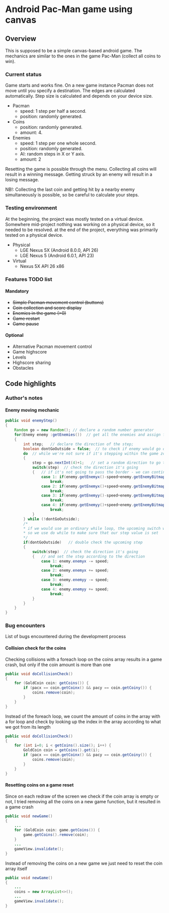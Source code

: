 # Android Pac-Man game using canvas

## Overview

This is supposed to be a simple canvas-based android game.
The mechanics are similar to the ones in the game Pac-Man (collect all coins to win).

### Current status

Game starts and works fine.
On a new game instance Pacman does not move until you specify a destination.
The edges are calculated automatically.
Step size is calculated and depends on your device size.

- Pacman
    - speed: 1 step per half a second.
    - position: randomly generated.
- Coins
    - position: randomly generated.
    - amount: 4.
- Enemies
    - speed: 1 step per one whole second.
    - position: randomly generated.
    - AI: random steps in X or Y axis.
    - amount: 2

Resetting the game is possible through the menu.
Collecting all coins will result in a winning message.
Getting struck by an enemy will result in a losing message.

NB!: Collecting the last coin and getting hit by a nearby enemy simultaneously is possible, so be careful to calculate your steps.

### Testing environment

At the beginning, the project was mostly tested on a virtual device. Somewhere mid-project nothing was working on a physical device, so it needed to be resolved. at the end of the project, everything was primarily tested on a physical device.

- Physical
    - LGE Nexus 5X (Android 8.0.0, API 26)
    - LGE Nexus 5 (Android 6.0.1, API 23)
- Virtual
    - Nexus 5X API 26 x86

### Features TODO list

#### Mandatory

- ~~Simple Pacman movement control (buttons)~~
- ~~Coin collection and score display~~
- ~~Enemies in the game (>0)~~
- ~~Game restart~~
- ~~Game pause~~

#### Optional

- Alternative Pacman movement control
- Game highscore
- Levels
- Highscore sharing
- Obstacles

## Code highlights

### Author's notes

#### Enemy moving mechanic

```java
public void enemyStep()
{
    Random go = new Random(); // declare a random number generator
    for(Enemy enemy :getEnemies())  // get all the enemies and assign for each and one of them
    {
        int step;   // declare the direction of the step;
        boolean dontGoOutside = false;  // to check if enemy would go outside the zone
        do  // while we're not sure if it's stepping within the game zone
        {
            step = go.nextInt(4)+1;   // set a random direction to go to: 1 = left, 2 = right, 3 = up, 4 = down.
            switch(step)  // check the direction it's going
            {   // if it's not going to pass the border - we can continue
                case 1: if(enemy.getEnemyx()-speed+enemy.getEnemyBitmap().getWidth()<w && enemy.getEnemyx()-speed>0){dontGoOutside=true;}
                    break;
                case 2: if(enemy.getEnemyx()+speed+enemy.getEnemyBitmap().getWidth()<w && enemy.getEnemyx()+speed>0){dontGoOutside=true;}
                    break;
                case 3: if(enemy.getEnemyy()-speed+enemy.getEnemyBitmap().getWidth()<h && enemy.getEnemyy()-speed>0){dontGoOutside=true;}
                    break;
                case 4: if(enemy.getEnemyy()+speed+enemy.getEnemyBitmap().getWidth()<h && enemy.getEnemyy()+speed>0){dontGoOutside=true;}
                    break;
            }
        } while (!dontGoOutside);
        /*
        * if we would use an ordinary while loop, the upcoming switch would not work
        * so we use do while to make sure that our step value is set
        */
        if(dontGoOutside)   // double check the upcoming step
        {
            switch(step)  // check the direction it's going
            {   // and set the step according to the direction
                case 1: enemy.enemyx -= speed;
                    break;
                case 2: enemy.enemyx += speed;
                    break;
                case 3: enemy.enemyy -= speed;
                    break;
                case 4: enemy.enemyy += speed;
                    break;
            }
        }
    }
}
```

### Bug encounters

List of bugs encountered during the development process

#### Collision check for the coins

Checking collisions with a foreach loop on the coins array results in a game crash, but only if the coin amount is more than one

```java
public void doCollisionCheck()
{
    for (GoldCoin coin: getCoins()) {
        if (pacx == coin.getCoinx() && pacy == coin.getCoiny()) {
            coins.remove(coin);
        }
    }
}
```

Instead of the foreach loop, we count the amount of coins in the array with a for loop and check by looking up the index in the array according to what we got from its length

```java
public void doCollisionCheck()
{
    for (int i=0; i < getCoins().size(); i++) {
        GoldCoin coin = getCoins().get(i);
        if (pacx == coin.getCoinx() && pacy == coin.getCoiny()) {
            coins.remove(coin);
        }
    }
}
```

#### Resetting coins on a game reset

Since on each redraw of the screen we check if the coin array is empty or not, I tried removing all the coins on a new game function, but it resulted in a game crash

```java
public void newGame()
{
    ...
    for (GoldCoin coin: game.getCoins()) {
        game.getCoins().remove(coin);
    }
    ...
    gameView.invalidate();
}
```

Instead of removing the coins on a new game we just need to reset the coin array itself

```java
public void newGame()
{
    ...
    coins = new ArrayList<>();
    ...
    gameView.invalidate();
}
```
